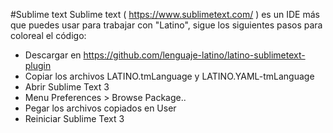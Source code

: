 #Sublime text
Sublime text ( https://www.sublimetext.com/ ) es un IDE más que puedes usar para trabajar con "Latino", sigue los siguientes pasos para coloreal el código:



* Descargar en https://github.com/lenguaje-latino/latino-sublimetext-plugin
* Copiar los archivos LATINO.tmLanguage y LATINO.YAML-tmLanguage
* Abrir Sublime Text 3
* Menu Preferences > Browse Package..
* Pegar los archivos copiados en User
* Reiniciar Sublime Text 3
